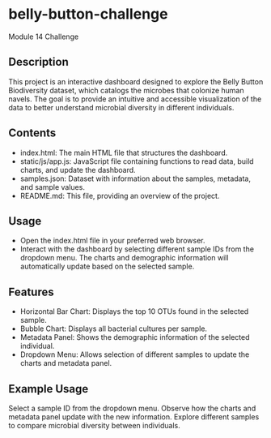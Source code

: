 # belly-button-challenge
Module 14 Challenge


## Description
This project is an interactive dashboard designed to explore the Belly Button Biodiversity dataset, which catalogs the microbes that colonize human navels. The goal is to provide an intuitive and accessible visualization of the data to better understand microbial diversity in different individuals.

## Contents
- index.html: The main HTML file that structures the dashboard.
- static/js/app.js: JavaScript file containing functions to read data, build charts, and update the dashboard.
- samples.json: Dataset with information about the samples, metadata, and sample values.
- README.md: This file, providing an overview of the project.


## Usage
- Open the index.html file in your preferred web browser.
- Interact with the dashboard by selecting different sample IDs from the dropdown menu. The charts and demographic information will automatically update based on the selected sample.

## Features
- Horizontal Bar Chart: Displays the top 10 OTUs found in the selected sample.
- Bubble Chart: Displays all bacterial cultures per sample.
- Metadata Panel: Shows the demographic information of the selected individual.
- Dropdown Menu: Allows selection of different samples to update the charts and metadata panel.

## Example Usage
Select a sample ID from the dropdown menu.
Observe how the charts and metadata panel update with the new information.
Explore different samples to compare microbial diversity between individuals.


